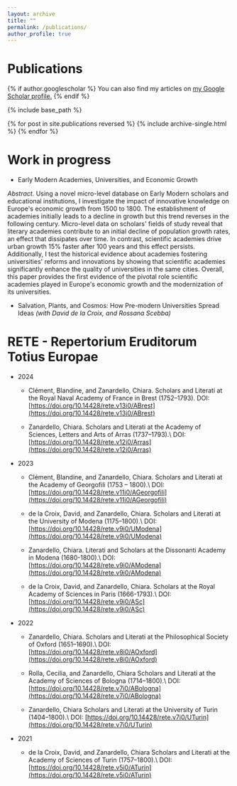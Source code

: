 ```yaml
---
layout: archive
title: ""
permalink: /publications/
author_profile: true
---
```

Publications
====
{% if author.googlescholar %}
  You can also find my articles on <u><a href="{{author.googlescholar}}">my Google Scholar profile</a>.</u>
{% endif %}

{% include base_path %}

{% for post in site.publications reversed %}
  {% include archive-single.html %}
{% endfor %}

Work in progress
====
* Early Modern Academies, Universities, and Economic Growth

*Abstract.* Using a novel micro-level database on Early Modern scholars and educational institutions, I investigate the impact of innovative knowledge on Europe's economic growth from 1500 to 1800. The establishment of academies initially leads to a decline in growth but this trend reverses in the following century. Micro-level data on scholars' fields of study reveal that literary academies contribute to an initial decline of population growth rates, an effect that dissipates over time. In contrast, scientific academies drive urban growth 15% faster after 100 years and this effect persists.
Additionally, I test the historical evidence about academies fostering universities' reforms and innovations by showing that scientific academies significantly enhance the quality of universities in the same cities. Overall, this paper provides the first evidence of the pivotal role scientific academies played in Europe's economic growth and the modernization of its universities.

* Salvation, Plants, and Cosmos: How Pre-modern Universities Spread Ideas *(with David de la Croix, and Rossana Scebba)*

RETE - Repertorium Eruditorum Totius Europae
====
* 2024
    * Clément, Blandine, and Zanardello, Chiara. Scholars and Literati at the Royal Naval Academy of France in Brest (1752–1793).
      DOI: [https://doi.org/10.14428/rete.v13i0/ABrest](https://doi.org/10.14428/rete.v13i0/ABrest)
      
    * Zanardello, Chiara. Scholars and Literati at the Academy of Sciences, Letters and Arts of Arras (1737–1793).\\
      DOI: [https://doi.org/10.14428/rete.v12i0/Arras](https://doi.org/10.14428/rete.v12i0/Arras)
      
* 2023
    * Clément, Blandine, and Zanardello, Chiara. Scholars and Literati at the Academy of Georgofili (1753 – 1800).\\
      DOI: [https://doi.org/10.14428/rete.v11i0/AGeorgofili](https://doi.org/10.14428/rete.v11i0/AGeorgofili)
      
    * de la Croix, David, and Zanardello, Chiara. Scholars and Literati at the University of Modena (1175–1800).\\
      DOI: [https://doi.org/10.14428/rete.v9i0/UModena](https://doi.org/10.14428/rete.v9i0/UModena)
      
    * Zanardello, Chiara. Literati and Scholars at the Dissonanti Academy in Modena (1680-1800).\\
      DOI: [https://doi.org/10.14428/rete.v9i0/AModena](https://doi.org/10.14428/rete.v9i0/AModena)
      
    * de la Croix, David, and Zanardello, Chiara. Scholars at the Royal Academy of Sciences in Paris (1666-1793).\\
      DOI: [https://doi.org/10.14428/rete.v9i0/ASc](https://doi.org/10.14428/rete.v9i0/ASc)
      
* 2022
    * Zanardello, Chiara. Scholars and Literati at the Philosophical Society of Oxford (1651–1690).\\
      DOI: [https://doi.org/10.14428/rete.v8i0/AOxford](https://doi.org/10.14428/rete.v8i0/AOxford)
      
    * Rolla, Cecilia, and Zanardello, Chiara Scholars and Literati at the Academy of Sciences of Bologna (1714–1800).\\
      DOI: [https://doi.org/10.14428/rete.v7i0/ABologna](https://doi.org/10.14428/rete.v7i0/ABologna)

    * Zanardello, Chiara Scholars and Literati at the University of Turin (1404–1800).\\
      DOI: [https://doi.org/10.14428/rete.v7i0/UTurin](https://doi.org/10.14428/rete.v7i0/UTurin)
      
* 2021
    * de la Croix, David, and Zanardello, Chiara Scholars and Literati at the Academy of Sciences of Turin (1757–1800).\\
      DOI: [https://doi.org/10.14428/rete.v5i0/ATurin](https://doi.org/10.14428/rete.v5i0/ATurin)
